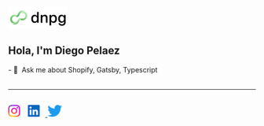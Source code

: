 <div>
  <picture>
    <source srcset="./img/dnpg-logo-white.png" media="(prefers-color-scheme: dark)"/>
    <img src="./img/dnpg-logo-black.png" alt="dnpg" width="119"/>
  </picture>
  <br/>
  <h2>Hola, I'm Diego Pelaez</h2>
  - 💬 &nbsp;Ask me about Shopify, Gatsby, Typescript
</div>
<br/>
<hr/>
<br/>
<a href="https://instagram.com/dnpg.dev" target="_blank"><img src="./img/instagram.png" alt="Instagram" width="24"/></a>&nbsp;&nbsp;&nbsp;&nbsp;<a href="https://www.linkedin.com/in/diegopego" target="_blank"><img src="./img/linkedin.png" alt="Linked In" width="24"/></a>&nbsp;&nbsp;&nbsp;<a href="https://twitter.com/diegopego" target="_blank">
<img src="./img/twitter.png" alt="Twitter" height="24"/></a>
</div>
<!--
**dnpg/dnpg** is a ✨ _special_ ✨ repository because its `README.md` (this file) appears on your GitHub profile.

Here are some ideas to get you started:

- 🔭 I’m currently working on ...
- 🌱 I’m currently learning ...
- 👯 I’m looking to collaborate on ...
- 🤔 I’m looking for help with ...
- 💬 Ask me about ...
- 📫 How to reach me: ...
- 😄 Pronouns: ...
- ⚡ Fun fact: ...
-->
